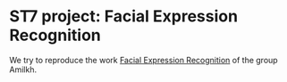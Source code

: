 # ST7 project: Facial Expression Recognition

We try to reproduce the work [Facial Expression Recognition](https://github.com/amilkh/cs230-fer) of the group Amilkh.
